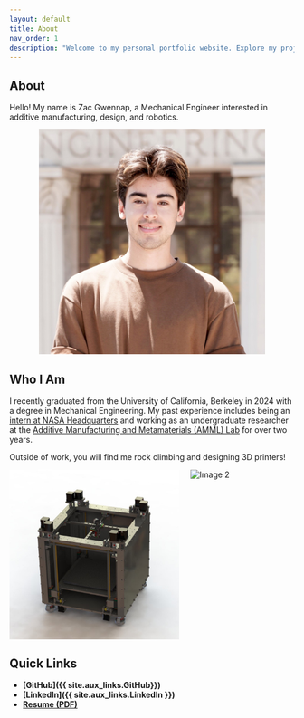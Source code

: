 ```yaml
---
layout: default
title: About
nav_order: 1
description: "Welcome to my personal portfolio website. Explore my projects, skills, and experience."
---
```


## About
Hello! My name is Zac Gwennap, a Mechanical Engineer interested in additive manufacturing, design, and robotics.

<div style="text-align: center;">
  <img src="assets/headshot.JPG" alt="Headshot" width="400">
</div>

## Who I Am
I recently graduated from the University of California, Berkeley in 2024 with a degree in Mechanical Engineering. My past experience includes being an <a href="https://www.nasa.gov/stem-content/x-59-3d-printing/" target="_blank">intern at NASA Headquarters</a> and working as an undergraduate researcher at the <a href="https://www.raynexzheng.com/" target="_blank">Additive Manufacturing and Metamaterials (AMML) Lab</a> for over two years.

Outside of work, you will find me rock climbing and designing 3D printers!

<div style="display: flex; justify-content: center; gap: 20px;">
  <img src="assets/MoXY_cad.JPG" alt="Image 1" width="300">
  <img src="assets/climbing.PNG" alt="Image 2" width="300">
</div>


## Quick Links
- **[GitHub]({{ site.aux_links.GitHub}})**  
- **[LinkedIn]({{ site.aux_links.LinkedIn }})**  
- **[Resume (PDF)](resume.pdf)**  
